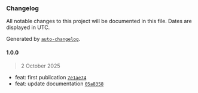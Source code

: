 ### Changelog

All notable changes to this project will be documented in this file. Dates are displayed in UTC.

Generated by [`auto-changelog`](https://github.com/CookPete/auto-changelog).

#### 1.0.0

> 2 October 2025

- feat: first publication [`7e1ae74`](https://github.com/dimaspandu/subscription-app/commit/7e1ae7477a35572ccffd52c1128b818ffc177cd8)
- feat: update documentation [`05a8358`](https://github.com/dimaspandu/subscription-app/commit/05a835828af591b14973ba4af774db91ba02a32d)
